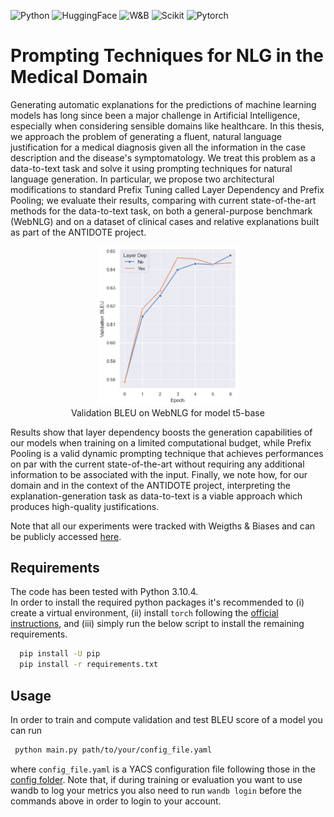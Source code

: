 ![Python](https://img.shields.io/badge/Python-3776AB?style=for-the-badge&logo=python&logoColor=white)
![HuggingFace](https://img.shields.io/badge/%F0%9F%A4%97%20Huggingface-white?style=for-the-badge)
![W&B](https://img.shields.io/badge/Weights%20&%20Biases-FFBE00.svg?&style=for-the-badge&logo=weightsandbiases&logoColor=black)
![Scikit](https://img.shields.io/badge/scikit_learn-F7931E?style=for-the-badge&logo=scikit-learn&logoColor=white)
![Pytorch](https://img.shields.io/badge/Pytorch-EE4C2C?style=for-the-badge&logo=pytorch&logoColor=white)

# Prompting Techniques for NLG in the Medical Domain

Generating automatic explanations for the predictions of machine learning models has
long since been a major challenge in Artificial Intelligence, especially when considering sensible domains like healthcare. In this thesis, we approach the problem of generating a fluent, natural language justification for a medical diagnosis given all the information in the case description and the disease's symptomatology. We treat this problem as a data-to-text task and solve it using prompting techniques for natural language generation. In particular, we propose two architectural modifications to standard Prefix Tuning called Layer Dependency and Prefix Pooling; we evaluate their results, comparing with current state-of-the-art methods for the data-to-text task, on both a general-purpose benchmark (WebNLG) and on a dataset of clinical cases and relative explanations built as part of the ANTIDOTE project. 

<p align="center">
  <img src="assets/validation_bleu_t5_pooling.png" width="45%" alt="top-5 accuracy"> <br>
  Validation BLEU on WebNLG for model t5-base
</p>

Results show that layer dependency boosts the generation capabilities of our models when training on a limited computational budget, while Prefix Pooling is a valid dynamic prompting technique that achieves performances on par with the current state-of-the-art without requiring any additional information to be associated with the input. Finally, we note how, for our domain and in the context of the ANTIDOTE project, interpreting the explanation-generation task as data-to-text is a viable approach which produces high-quality justifications.

Note that all our experiments were tracked with Weigths & Biases and can be publicly accessed [here](https://wandb.ai/mwritescode/data2text-prompting).

## Requirements

The code has been tested with Python 3.10.4. <br>
In order to install the required python packages it's recommended to (i) create a virtual environment, (ii) install `torch` following the [official instructions](https://pytorch.org/), and (iii) simply run the below script to install the remaining requirements.
```sh
  pip install -U pip
  pip install -r requirements.txt
```

## Usage
In order to train and compute validation and test BLEU score of a model you can run
```sh
 python main.py path/to/your/config_file.yaml 
```
where `config_file.yaml` is a YACS configuration file following those in the [config folder](src/config/). Note that, if during training or evaluation you want to use wandb to log your metrics you also need to run `wandb login` before the commands above in order to login to your account.
